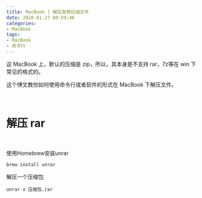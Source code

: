 ```yaml
---
title: MacBook | 解压各种压缩文件
date: 2020-01-27 00:59:46
categories:
- MacBook
tags:
- MacBook
- 命令行
---
```

这 MacBook 上，默认的压缩是 zip，所以，其本身是不支持 rar，7z等在 win 下常见的格式的。

这个博文教你如何使用命令行或者软件的形式在 MacBook 下解压文件。

<!-- more -->

<br/>

# 解压 rar

<br/>

使用Homebrew安装unrar

	brew install unrar


解压一个压缩包

	unrar x 压缩包.rar